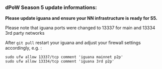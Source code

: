 ### dPoW Season 5 update informations:

<b>Please update iguana and ensure your NN infrastructure is ready for S5.</b>

Please note that iguana ports were changed to 13337 for main and 13334 3rd party networks

After `git pull` restart your iguana and adjust your firewall settings accordingly, e.g. :

```
sudo ufw allow 13337/tcp comment 'iguana mainnet p2p'
sudo ufw allow 13334/tcp comment 'iguana 3rd p2p'
```
